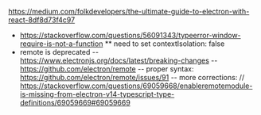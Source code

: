 https://medium.com/folkdevelopers/the-ultimate-guide-to-electron-with-react-8df8d73f4c97
* https://stackoverflow.com/questions/56091343/typeerror-window-require-is-not-a-function
** need to set         contextIsolation: false
* remote is deprecated
  -- https://www.electronjs.org/docs/latest/breaking-changes
  -- https://github.com/electron/remote
  -- proper syntax: https://github.com/electron/remote/issues/91
  -- more corrections: // https://stackoverflow.com/questions/69059668/enableremotemodule-is-missing-from-electron-v14-typescript-type-definitions/69059669#69059669
